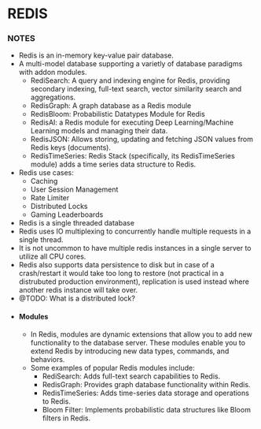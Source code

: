 # REDIS

### NOTES

- Redis is an in-memory key-value pair database.
- A multi-model database supporting a varietly of database paradigms with addon modules.
  - RediSearch: A query and indexing engine for Redis, providing secondary indexing, full-text search, vector similarity search and aggregations.
  - RedisGraph: A graph database as a Redis module
  - RedisBloom: Probabilistic Datatypes Module for Redis
  - RedisAI: a Redis module for executing Deep Learning/Machine Learning models and managing their data.
  - RedisJSON: Allows storing, updating and fetching JSON values from Redis keys (documents).
  - RedisTimeSeries: Redis Stack (specifically, its RedisTimeSeries module) adds a time series data structure to Redis.
- Redis use cases:
  - Caching
  - User Session Management
  - Rate Limiter
  - Distributed Locks
  - Gaming Leaderboards
- Redis is a single threaded database
- Redis uses IO multiplexing to concurrently handle multiple requests in a single thread.
- It is not uncommon to have multiple redis instances in a single server to utilize all CPU cores.
- Redis also supports data persistence to disk but in case of a crash/restart it would take too long to restore (not practical in a distrubuted production environment), replication is used instead where another redis instance will take over.
- @TODO: What is a distributed lock?
- #### Modules
  - In Redis, modules are dynamic extensions that allow you to add new functionality to the database server. These modules enable you to extend Redis by introducing new data types, commands, and behaviors. 
  - Some examples of popular Redis modules include:
    - RediSearch: Adds full-text search capabilities to Redis.
    - RedisGraph: Provides graph database functionality within Redis.
    - RedisTimeSeries: Adds time-series data storage and operations to Redis.
    - Bloom Filter: Implements probabilistic data structures like Bloom filters in Redis.
